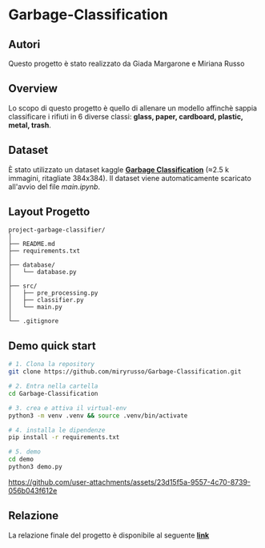 # Garbage-Classification

## Autori
Questo progetto è stato realizzato da Giada Margarone e Miriana Russo

## Overview

Lo scopo di questo progetto è quello di allenare un modello affinchè sappia classificare i rifiuti in 6 diverse classi: **glass, paper, cardboard, plastic, metal, trash**. 

## Dataset

È stato utilizzato un dataset kaggle [**Garbage Classification**](https://www.kaggle.com/datasets/asdasdasasdas/garbage-classification/data) (≈2.5 k immagini, ritagliate 384x384). 
Il dataset viene automaticamente scaricato all'avvio del file *main.ipynb*.

## Layout Progetto

```
project-garbage-classifier/
│
├── README.md          
├── requirements.txt   
│
├── database/
│   └── database.py    
│
├── src/
│   ├── pre_processing.py 
│   ├── classifier.py      
│   └── main.py           
│
└── .gitignore
```

## Demo quick start

```bash
# 1. Clona la repository
git clone https://github.com/miryrusso/Garbage-Classification.git
```

```bash
# 2. Entra nella cartella
cd Garbage-Classification
```

```bash
# 3. crea e attiva il virtual-env
python3 -m venv .venv && source .venv/bin/activate
```
```bash
# 4. installa le dipendenze
pip install -r requirements.txt
```
```bash
# 5. demo
cd demo
python3 demo.py
```

https://github.com/user-attachments/assets/23d15f5a-9557-4c70-8739-056b043f612e





## Relazione

La relazione finale del progetto è disponibile al seguente [**link**](https://github.com/miryrusso/Garbage-Classification/tree/main/docs)
